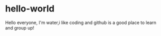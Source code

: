 # hello-world
Hello everyone,
  I'm water,i like coding and github is a good place to learn and group up!
